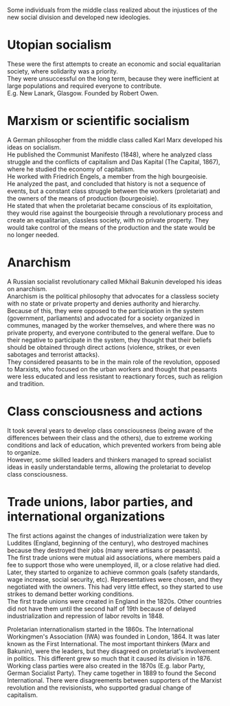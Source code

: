 Some individuals from the middle class realized about the injustices of the new social division and developed new ideologies.

# Utopian socialism
These were the first attempts to create an economic and social equalitarian society, where solidarity was a priority.  
They were unsuccessful on the long term, because they were inefficient at large populations and required everyone to contribute.  
E.g. New Lanark, Glasgow. Founded by Robert Owen.

# Marxism or scientific socialism
A German philosopher from the middle class called Karl Marx developed his ideas on socialism.  
He published the Communist Manifesto (1848), where he analyzed class struggle and the conflicts of capitalism and Das Kapital (The Capital, 1867), where he studied the economy of capitalism.  
He worked with Friedrich Engels, a member from the high bourgeoisie.  
He analyzed the past, and concluded that history is not a sequence of events, but a constant class struggle between the workers (proletariat) and the owners of the means of production (bourgeoisie).  
He stated that when the proletariat became conscious of its exploitation, they would rise against the bourgeoisie through a revolutionary process and create an equalitarian, classless society, with no private property. They would take control of the means of the production and the state would be no longer needed.

# Anarchism
A Russian socialist revolutionary called Mikhail Bakunin developed his ideas on anarchism.  
Anarchism is the political philosophy that advocates for a classless society with no state or private property and denies authority and hierarchy.  
Because of this, they were opposed to the participation in the system (government, parliaments) and advocated for a society organized in communes, managed by the worker themselves, and where there was no private property, and everyone contributed to the general welfare. Due to their negative to participate in the system, they thought that their beliefs should be obtained through direct actions (violence, strikes, or even sabotages and terrorist attacks).  
They considered peasants to be in the main role of the revolution, opposed to Marxists, who focused on the urban workers and thought that peasants were less educated and less resistant to reactionary forces, such as religion and tradition.

# Class consciousness and actions
It took several years to develop class consciousness (being aware of the differences between their class and the others), due to extreme working conditions and lack of education, which prevented workers from being able to organize.  
However, some skilled leaders and thinkers managed to spread socialist ideas in easily understandable terms, allowing the proletariat to develop class consciousness.

# Trade unions, labor parties, and international organizations
The first actions against the changes of industrialization were taken by Luddites (England, beginning of the century), who destroyed machines because they destroyed their jobs (many were artisans or peasants).  
The first trade unions were mutual aid associations, where members paid a fee to support those who were unemployed, ill, or a close relative had died. Later, they started to organize to achieve common goals (safety standards, wage increase, social security, etc). Representatives were chosen, and they negotiated with the owners. This had very little effect, so they started to use strikes to demand better working conditions.  
The first trade unions were created in England in the 1820s. Other countries did not have them until the second half of 19th because of delayed industrialization and repression of labor revolts in 1848.  

Proletarian internationalism started in the 1860s. The International Workingmen's Association (IWA) was founded in London, 1864. It was later known as the First International. The most important thinkers (Marx and Bakunin), were the leaders, but they disagreed on proletariat's involvement in politics. This different grew so much that it caused its division in 1876.  
Working class parties were also created in the 1870s (E.g. labor Party, German Socialist Party). They came together in 1889 to found the Second International. There were disagreements between supporters of the Marxist revolution and the revisionists, who supported gradual change of capitalism.
